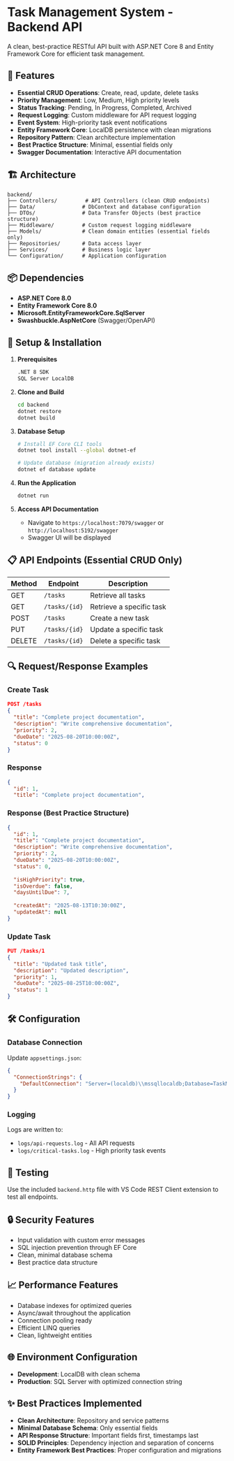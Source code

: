 # Task Management System - Backend API

A clean, best-practice RESTful API built with ASP.NET Core 8 and Entity Framework Core for efficient task management.

## 🚀 Features

- **Essential CRUD Operations**: Create, read, update, delete tasks
- **Priority Management**: Low, Medium, High priority levels  
- **Status Tracking**: Pending, In Progress, Completed, Archived
- **Request Logging**: Custom middleware for API request logging
- **Event System**: High-priority task event notifications
- **Entity Framework Core**: LocalDB persistence with clean migrations
- **Repository Pattern**: Clean architecture implementation
- **Best Practice Structure**: Minimal, essential fields only
- **Swagger Documentation**: Interactive API documentation

## 🏗️ Architecture

```
backend/
├── Controllers/         # API Controllers (clean CRUD endpoints)
├── Data/               # DbContext and database configuration
├── DTOs/               # Data Transfer Objects (best practice structure)
├── Middleware/         # Custom request logging middleware
├── Models/             # Clean domain entities (essential fields only)
├── Repositories/       # Data access layer
├── Services/           # Business logic layer
└── Configuration/      # Application configuration
```

## 📦 Dependencies

- **ASP.NET Core 8.0**
- **Entity Framework Core 8.0**
- **Microsoft.EntityFrameworkCore.SqlServer**
- **Swashbuckle.AspNetCore** (Swagger/OpenAPI)

## 🔧 Setup & Installation

1. **Prerequisites**
   ```bash
   .NET 8 SDK
   SQL Server LocalDB
   ```

2. **Clone and Build**
   ```bash
   cd backend
   dotnet restore
   dotnet build
   ```

3. **Database Setup**
   ```bash
   # Install EF Core CLI tools
   dotnet tool install --global dotnet-ef
   
   # Update database (migration already exists)
   dotnet ef database update
   ```

4. **Run the Application**
   ```bash
   dotnet run
   ```

5. **Access API Documentation**
   - Navigate to `https://localhost:7079/swagger` or `http://localhost:5192/swagger`
   - Swagger UI will be displayed

## 📋 API Endpoints (Essential CRUD Only)

| Method | Endpoint | Description |
|--------|----------|-------------|
| GET | `/tasks` | Retrieve all tasks |
| GET | `/tasks/{id}` | Retrieve a specific task |
| POST | `/tasks` | Create a new task |
| PUT | `/tasks/{id}` | Update a specific task |
| DELETE | `/tasks/{id}` | Delete a specific task |

## 🔍 Request/Response Examples

### Create Task
```json
POST /tasks
{
  "title": "Complete project documentation",
  "description": "Write comprehensive documentation",
  "priority": 2,
  "dueDate": "2025-08-20T10:00:00Z",
  "status": 0
}
```

### Response
```json
{
  "id": 1,
  "title": "Complete project documentation",
```

### Response (Best Practice Structure)
```json
{
  "id": 1,
  "title": "Complete project documentation",
  "description": "Write comprehensive documentation",
  "priority": 2,
  "dueDate": "2025-08-20T10:00:00Z",
  "status": 0,
  
  "isHighPriority": true,
  "isOverdue": false,
  "daysUntilDue": 7,
  
  "createdAt": "2025-08-13T10:30:00Z",
  "updatedAt": null
}
```

### Update Task
```json
PUT /tasks/1
{
  "title": "Updated task title",
  "description": "Updated description",
  "priority": 1,
  "dueDate": "2025-08-25T10:00:00Z",
  "status": 1
}
```

## 🛠️ Configuration

### Database Connection
Update `appsettings.json`:
```json
{
  "ConnectionStrings": {
    "DefaultConnection": "Server=(localdb)\\mssqllocaldb;Database=TaskManagementDb;Trusted_Connection=true"
  }
}
```

### Logging
Logs are written to:
- `logs/api-requests.log` - All API requests
- `logs/critical-tasks.log` - High priority task events

## 🧪 Testing

Use the included `backend.http` file with VS Code REST Client extension to test all endpoints.

## 🔒 Security Features

- Input validation with custom error messages
- SQL injection prevention through EF Core
- Clean, minimal database schema
- Best practice data structure

## 📈 Performance Features

- Database indexes for optimized queries
- Async/await throughout the application
- Connection pooling ready
- Efficient LINQ queries
- Clean, lightweight entities

## 🌐 Environment Configuration

- **Development**: LocalDB with clean schema
- **Production**: SQL Server with optimized connection string

## ✨ Best Practices Implemented

- **Clean Architecture**: Repository and service patterns
- **Minimal Database Schema**: Only essential fields
- **API Response Structure**: Important fields first, timestamps last
- **SOLID Principles**: Dependency injection and separation of concerns
- **Entity Framework Best Practices**: Proper configuration and migrations
